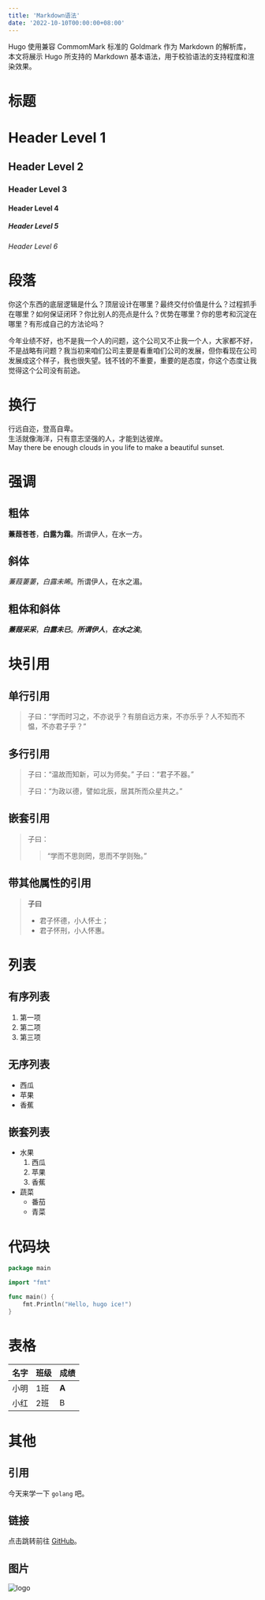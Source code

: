 ```yaml
---
title: 'Markdown语法'
date: '2022-10-10T00:00:00+08:00'
---
```


Hugo 使用兼容 CommomMark 标准的 Goldmark 作为 Markdown 的解析库，本文将展示 Hugo 所支持的 Markdown 基本语法，用于校验语法的支持程度和渲染效果。

<!--more-->

# 标题

# Header Level 1
## Header Level 2
### Header Level 3
#### Header Level 4
##### Header Level 5
###### Header Level 6

# 段落

你这个东西的底层逻辑是什么？顶层设计在哪里？最终交付价值是什么？过程抓手在哪里？如何保证闭环？你比别人的亮点是什么？优势在哪里？你的思考和沉淀在哪里？有形成自己的方法论吗？

今年业绩不好，也不是我一个人的问题，这个公司又不止我一个人，大家都不好，不是战略有问题？我当初来咱们公司主要是看重咱们公司的发展，但你看现在公司发展成这个样子，我也很失望。钱不钱的不重要，重要的是态度，你这个态度让我觉得这个公司没有前途。

# 换行

行远自迩，登高自卑。  
生活就像海洋，只有意志坚强的人，才能到达彼岸。  
May there be enough clouds in you life to make a beautiful sunset.  

# 强调

## 粗体

**蒹葭苍苍**，__白露为霜__。所谓伊人，在水一方。

## 斜体

*蒹葭萋萋*，_白露未晞_。所谓伊人，在水之湄。

## 粗体和斜体

***蒹葭采采***，___白露未已___。__*所谓伊人*__，**_在水之涘_**。

# 块引用

## 单行引用

> 子曰：“学而时习之，不亦说乎？有朋自远方来，不亦乐乎？人不知而不愠，不亦君子乎？”

## 多行引用

> 子曰：“温故而知新，可以为师矣。”
> 子曰：“君子不器。”
>
> 子曰：“为政以德，譬如北辰，居其所而众星共之。”

## 嵌套引用

> 子曰：
> > “学而不思则罔，思而不学则殆。”

## 带其他属性的引用

> **子曰**
> - 君子怀德，小人怀土；
> - 君子怀刑，小人怀惠。

# 列表

## 有序列表

1. 第一项
2. 第二项
3. 第三项

## 无序列表

- 西瓜
- 苹果
- 香蕉

## 嵌套列表

- 水果
  1. 西瓜
  2. 苹果
  3. 香蕉
- 蔬菜
  - 番茄
  - 青菜

# 代码块

```go
package main

import "fmt"

func main() {
    fmt.Println("Hello, hugo ice!")
}
```

# 表格

| 名字 | 班级 | 成绩 |
|--|--|--|
| 小明 | 1班 | **A** |
| 小红 | 2班 | B |

# 其他

## 引用

今天来学一下 `golang` 吧。

## 链接

点击跳转前往 [GitHub](https://github.com)。

## 图片

![logo](/favicon.svg)

